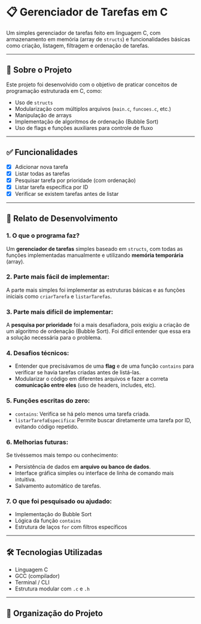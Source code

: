 # 📋 Gerenciador de Tarefas em C

Um simples gerenciador de tarefas feito em linguagem C, com armazenamento em memória (array de `structs`) e funcionalidades básicas como criação, listagem, filtragem e ordenação de tarefas.

---

## 🚀 Sobre o Projeto

Este projeto foi desenvolvido com o objetivo de praticar conceitos de programação estruturada em C, como:

- Uso de `structs`
- Modularização com múltiplos arquivos (`main.c`, `funcoes.c`, etc.)
- Manipulação de arrays
- Implementação de algoritmos de ordenação (Bubble Sort)
- Uso de flags e funções auxiliares para controle de fluxo

---

## ✅ Funcionalidades

- [x] Adicionar nova tarefa
- [x] Listar todas as tarefas
- [x] Pesquisar tarefa por prioridade (com ordenação)
- [x] Listar tarefa específica por ID
- [x] Verificar se existem tarefas antes de listar

---

## 🧠 Relato de Desenvolvimento

### 1. O que o programa faz?
Um **gerenciador de tarefas** simples baseado em `structs`, com todas as funções implementadas manualmente e utilizando **memória temporária** (array).

### 2. Parte mais fácil de implementar:
A parte mais simples foi implementar as estruturas básicas e as funções iniciais como `criarTarefa` e `listarTarefas`.

### 3. Parte mais difícil de implementar:
A **pesquisa por prioridade** foi a mais desafiadora, pois exigiu a criação de um algoritmo de ordenação (Bubble Sort). Foi difícil entender que essa era a solução necessária para o problema.

### 4. Desafios técnicos:
- Entender que precisávamos de uma **flag** e de uma função `contains` para verificar se havia tarefas criadas antes de listá-las.
- Modularizar o código em diferentes arquivos e fazer a correta **comunicação entre eles** (uso de headers, includes, etc).

### 5. Funções escritas do zero:
- `contains`: Verifica se há pelo menos uma tarefa criada.
- `listarTarefaEspecifica`: Permite buscar diretamente uma tarefa por ID, evitando código repetido.

### 6. Melhorias futuras:
Se tivéssemos mais tempo ou conhecimento:
- Persistência de dados em **arquivo ou banco de dados**.
- Interface gráfica simples ou interface de linha de comando mais intuitiva.
- Salvamento automático de tarefas.

### 7. O que foi pesquisado ou ajudado:
- Implementação do Bubble Sort
- Lógica da função `contains`
- Estrutura de laços `for` com filtros específicos

---

## 🛠️ Tecnologias Utilizadas

- Linguagem C
- GCC (compilador)
- Terminal / CLI
- Estrutura modular com `.c` e `.h`

---

## 📁 Organização do Projeto


